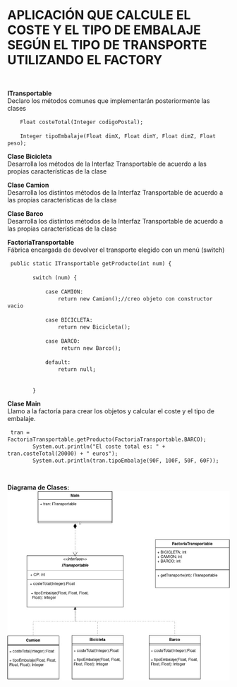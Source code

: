 # APLICACIÓN QUE CALCULE EL COSTE Y EL TIPO DE EMBALAJE SEGÚN EL TIPO DE TRANSPORTE UTILIZANDO EL FACTORY
<br>

**ITransportable<br>**
Declaro los métodos comunes que implementarán posteriormente las clases

```
    Float costeTotal(Integer codigoPostal);

    Integer tipoEmbalaje(Float dimX, Float dimY, Float dimZ, Float peso);
```
**Clase Bicicleta <br>**
Desarrolla los métodos de la Interfaz Transportable de acuerdo a las propias características de la clase



**Clase Camion<br>**
Desarrolla los distintos métodos de la Interfaz Transportable de acuerdo 
a las propias características de la clase

**Clase Barco<br>**
Desarrolla los distintos métodos de la Interfaz Transportable de acuerdo
a las propias características de la clase

**FactoriaTransportable<br>**
Fábrica encargada de devolver el transporte elegido con un menú (switch)

```
 public static ITransportable getProducto(int num) {

        switch (num) {

            case CAMION:
                return new Camion();//creo objeto con constructor vacio

            case BICICLETA:
                return new Bicicleta();
                
            case BARCO:
                 return new Barco();

            default:
                return null;


        }
 ```       
**Clase Main<br>**
Llamo a la factoría para crear los objetos y calcular el coste y el tipo de embalaje. 

```
 tran = FactoriaTransportable.getProducto(FactoriaTransportable.BARCO);
        System.out.println("El coste total es: " + tran.costeTotal(20000) + " euros");
        System.out.println(tran.tipoEmbalaje(90F, 100F, 50F, 60F));
```        


<br>

**Diagrama de Clases:**
<br>
![Captura](DiagramaTransporte.jpg)



